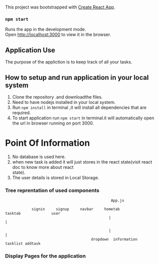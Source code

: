 This project was bootstrapped with [Create React App](https://github.com/facebook/create-react-app).



### `npm start`

Runs the app in the development mode.<br />
Open [http://localhost:3000](http://localhost:3000) to view it in the browser.

## Application Use

The purpose of the appliction is to keep track of all your tasks.

## How to setup and run application in your local system
1. Clone the repository .and downloadthe files.<br />
2. Need to have nodejs installed in your local system.<br />
3. Run ```npm install``` in terminal ,it will install all dependencies that are required.<br />
4. To start application run ```npm start``` in terminal.it will automatically open the url in 
   browser running on port 3000.


# Point Of Information
 1. No database is used here.
 2. when new task is added it will just stores in the react state(visit react doc to know more about react    
    state).
 3. The user details is stored in Local Storage. 


### Tree reprentation of used components

                                                    App.js 
 
                signin     signup     navbar     hometab                  tasktab              user       
                                                   |                         |
                                                                               
                                                   |                         |
                                           dropdown  information      tasklist addtask

### Display Pages for the application
